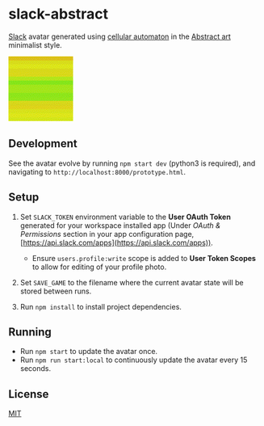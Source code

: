 # slack-abstract
[Slack](https://slack.com) avatar generated using [cellular automaton](https://en.wikipedia.org/wiki/Conway%27s_Game_of_Life) in the [Abstract art](https://en.wikipedia.org/wiki/Abstract_art) minimalist style.

![avatar](example.gif)

## Development
See the avatar evolve by running `npm start dev` (python3 is required), and navigating to `http://localhost:8000/prototype.html`.

## Setup
1. Set `SLACK_TOKEN` environment variable to the **User OAuth Token** generated for your workspace installed app (Under *OAuth & Permissions* section in your app configuration page, [https://api.slack.com/apps](https://api.slack.com/apps)).
    - Ensure `users.profile:write` scope is added to **User Token Scopes** to allow for editing of your profile photo. 


2. Set `SAVE_GAME` to the filename where the current avatar state will be stored between runs.

3. Run `npm install` to install project dependencies.

## Running
- Run `npm start` to update the avatar once.
- Run `npm run start:local` to continuously update the avatar every 15 seconds.

## License
[MIT](LICENSE)
